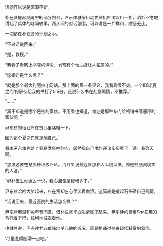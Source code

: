 话题可以说是源源不断。

朴在贤提起随笔中的部分内容，尹东律就像自动售货机吐出饮料一样，滔滔不绝地讲起了具体的趣闻轶事。两人间的对话氛围，可以说是一片祥和，顺畅无比。

一切都在朴在贤的计划之中。

“不过话说回来。”

“是，教授。”

“我看了看网上书店的评论，发现有个地方挺让人在意的。”

“您指的是什么呢？”

“就是那个最大的阿拉丁网站。那上面的第一条评论，我看着很不爽。一个ID叫‘夏之门’的家伙给我的书打了0.5分。还说什么书在刻意煽情，不推荐。”

“……”

“真不知道是哪个恶劣的家伙。不用看也知道，肯定是那种专门给畅销书写恶评的家伙吧。”

尹东律的话让朴在贤心里咯噔一下。

因为那个夏之门就是他自己。

看来尹东律也是个容易受影响的人，居然把自己书的评论全都看了一遍。我的天啊。

“您没必要在意那种垃圾评论。而且听说最近管那种人叫键盘侠。都是些脱离现实的人渣。”

“听朴医生你这么一说，我心里倒是舒畅多了。”

尹东律哈哈大笑起来，朴在贤却在心里流着血泪。这简直是搬起石头砸自己的脚。

“话说回来，最近医院的生活怎么样？”

尹东律用温和的声音问道，但朴在贤却立刻紧张了起来。尹东律的皇帝Ego正用刀背托着下巴，锐利地注视着他。

也就是说，尹东律并非单纯地关心他的近况，而是想通过他来窥探科室的氛围。

‘尽量说得圆滑一点吧。’